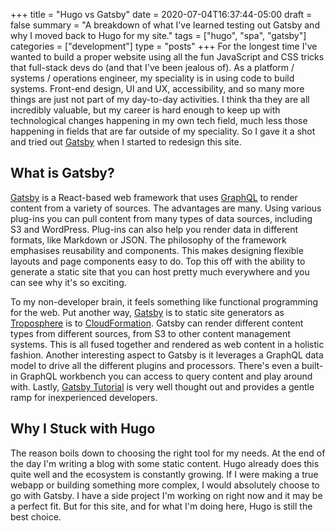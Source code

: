 +++
title = "Hugo vs Gatsby"
date = 2020-07-04T16:37:44-05:00
draft = false
summary = "A breakdown of what I've learned testing out Gatsby and why I moved back to Hugo for my site."
tags = ["hugo", "spa", "gatsby"]
categories = ["development"]
type = "posts"
+++
For the longest time I've wanted to build a proper website using all the fun JavaScript and CSS tricks that full-stack devs do (and that I've been jealous of). As a platform / systems / operations engineer, my speciality is in using code to build systems. Front-end design, UI and UX, accessibility, and so many more things are just not part of my day-to-day activities. I think tha they are all incredibly valuable, but my career is hard enough to keep up with technological changes happening in my own tech field, much less those happening in fields that are far outside of my speciality. So I gave it a shot and tried out [Gatsby](gatsbyjs.org/) when I started to redesign this site.

## What is Gatsby?
[Gatsby](gatsbyjs.org/) is a React-based web framework that uses [GraphQL](https://graphql.org/) to render content from a variety of sources. The advantages are many. Using various plug-ins you can pull content from many types of data sources, including S3 and WordPress. Plug-ins can also help you render data in different formats, like Markdown or JSON. The philosophy of the framework emphasises reusability and components. This makes designing flexible layouts and page components easy to do. Top this off with the ability to generate a static site that you can host pretty much everywhere and you can see why it's so exciting.

To my non-developer brain, it feels something like functional programming for the web. Put another 
way, [Gatsby](gatsbyjs.org/) is to static site generators as 
[Troposphere](https://github.com/cloudtools/troposphere) is to 
[CloudFormation](https://aws.amazon.com/cloudformation/). Gatsby can render different content types 
from different sources, from S3 to other content management systems. This is all fused together 
and rendered as web content in a holistic fashion. Another interesting aspect to Gatsby is it 
leverages a GraphQL data model to drive all the different plugins and processors. There's even a 
built-in GraphQL workbench you can access to query content and play around with. 
Lastly, [Gatsby Tutorial](https://www.gatsbyjs.org/tutorial/) is very well thought out and provides a 
gentle ramp for inexperienced developers. 

## Why I Stuck with Hugo
The reason boils down to choosing the right tool for my needs. At the end of the day I'm writing a 
blog with some static content. Hugo already does this quite well and the ecosystem is constantly 
growing. If I were making a true webapp or building something more complex, I would absolutely choose 
to go with Gatsby. I have a side project I'm working on right now and it may be a perfect fit. But 
for this site, and for what I'm doing here, Hugo is still the best choice.